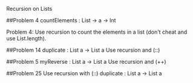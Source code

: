                                                                                                                                                                                                                                                                                                                                                                              Recursion on Lists

##Problem 4
countElements : List -> a -> Int

Problem 4: Use recursion to count the elements in a list (don't cheat and use List.length).

##Problem 14
duplicate : List a -> List a
Use recursion and (::)

##Problem 5
myReverse : List a -> List a
Use recursion and (++)

##Problem 25
Use recursion with (::)
duplicate : List a -> List a
